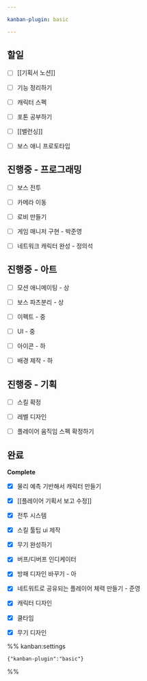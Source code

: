 ```yaml
---

kanban-plugin: basic

---
```


## 할일

- [ ] [[기획서 노션]]
- [ ] 기능 정리하기
- [ ] 캐릭터 스펙
- [ ] 포톤 공부하기
- [ ] [[밸런싱]]
- [ ] 보스 애니 프로토타입


## 진행중 - 프로그래밍

- [ ] 보스 전투
- [ ] 카메라 이동
- [ ] 로비 만들기
- [ ] 게임 매니저 구현 - 박준영
- [ ] 네트워크 캐릭터 완성 - 정의석


## 진행중 - 아트

- [ ] 모션 애니메이팅 - 상
- [ ] 보스 파츠분리 - 상
- [ ] 이펙트 - 중
- [ ] UI - 중
- [ ] 아이콘 - 하
- [ ] 배경 제작 - 하


## 진행중 - 기획

- [ ] 스킬 확정
- [ ] 레벨 디자인
- [ ] 플레이어 움직임 스펙 확정하기


## 완료

**Complete**
- [x] 물리 예측 기반해서 캐릭터 만들기
- [x] [[플레이어 기획서 보고 수정]]
- [x] 전투 시스템
- [x] 스킬 툴팁 ui 제작
- [x] 무기 완성하기
- [x] 버프/디버프 인디케이터
- [x] 방패 디자인 바꾸기 - 아
- [x] 네트워트로 공유되는 플레이어 체력 만들기 - 준영
- [x] 캐릭터 디자인
- [x] 쿨타임
- [x] 무기 디자인




%% kanban:settings
```
{"kanban-plugin":"basic"}
```
%%